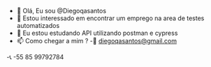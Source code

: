 - 👋 Olá, Eu sou @Diegoqasantos
- 👀 Estou interessado em encontrar um emprego na area de testes automatizados
- 🌱 Eu estou estudando API utilizando postman e cypress 
- 📫 Como chegar a mim ?
-📩 diegoqasantos@gmail.com

-📞 -55 85 99792784

<!---
Diegoqasantos/Diegoqasantos is a ✨ special ✨ repository because its `README.md` (this file) appears on your GitHub profile.
You can click the Preview link to take a look at your changes.
--->
